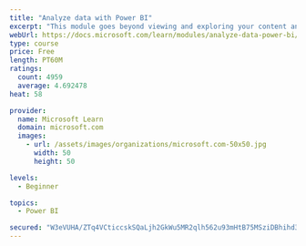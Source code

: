 ```yaml
---
title: "Analyze data with Power BI"
excerpt: "This module goes beyond viewing and exploring your content and explains how to interact with it by working with reports and dashboards to uncover and share new business insights."
webUrl: https://docs.microsoft.com/learn/modules/analyze-data-power-bi/
type: course
price: Free
length: PT60M
ratings:
  count: 4959
  average: 4.692478
heat: 58

provider:
  name: Microsoft Learn
  domain: microsoft.com
  images:
    - url: /assets/images/organizations/microsoft.com-50x50.jpg
      width: 50
      height: 50

levels:
  - Beginner

topics:
  - Power BI

secured: "W3eVUHA/ZTq4VCticcskSQaLjh2GkWu5MR2qlh562u93mHtB75MSziDBhihd3rfirkitSEodBTxxzyAF+4xEM+bTWw63Vk3HeyWKOo1OemCAK8nFel2nuPArKjuUfKYM5L/wrsuSwVcpr+t3+g7SnN9VYiwJF01CJ8EbkL0vh7PIf+0kXgXhCohWnJkMS7ILF+b5YTi8rAXZ8UAPp9sLB/uldBE2aD9GD2KTsbWZE89Uq5tbl44aq0L+DOusPT9GLIvjLyMFyIem1UvADo2Ya0xHwUwNtWfw4tDeLpiGuUsJIQ4M/8Y7awcVNUIWaL1fawfxRadV3rfqY164zg9wc5PhRjVuABAwc6GYZPJx4PpJkcFeChpGjwtdma02CcI+A87wiFc0rm+CpG4m1JrrZFDvMRV+s/s7mlDKZmF7s7w=;p+Yswe1CGKZKLzv8gUsffQ=="
---
```


